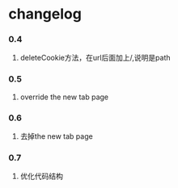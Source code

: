 changelog
====

### 0.4
1. deleteCookie方法，在url后面加上/,说明是path

### 0.5
1. override the new tab page

### 0.6
1. 去掉the new tab page

### 0.7
1. 优化代码结构